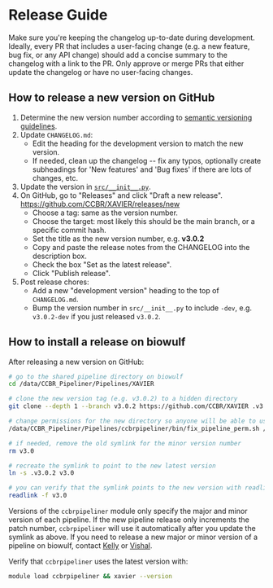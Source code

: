 # Release Guide

Make sure you're keeping the changelog up-to-date during development.
Ideally, every PR that includes a user-facing change (e.g. a new feature, bug fix, or any API change) should add a concise summary to the changelog with a link to the PR.
Only approve or merge PRs that either update the changelog or have no user-facing changes.

## How to release a new version on GitHub

1. Determine the new version number according to [semantic versioning guidelines](https://semver.org/).
1. Update `CHANGELOG.md`:
    - Edit the heading for the development version to match the new version.
    - If needed, clean up the changelog -- fix any typos, optionally create subheadings for 'New features' and 'Bug fixes' if there are lots of changes, etc.
1. Update the version in [`src/__init__.py`](https://github.com/CCBR/XAVIER/blob/main/src/__init__.py).
1. On GitHub, go to "Releases" and click "Draft a new release". <https://github.com/CCBR/XAVIER/releases/new>
    - Choose a tag: same as the version number.
    - Choose the target: most likely this should be the main branch, or a specific commit hash.
    - Set the title as the new version number, e.g. **v3.0.2**
    - Copy and paste the release notes from the CHANGELOG into the description box.
    - Check the box "Set as the latest release".
    - Click "Publish release".
1. Post release chores:
    - Add a new "development version" heading to the top of `CHANGELOG.md`.
    - Bump the version number in `src/__init__.py` to include `-dev`, e.g. `v3.0.2-dev` if you just released `v3.0.2`.  

## How to install a release on biowulf

After releasing a new version on GitHub:

```sh
# go to the shared pipeline directory on biowulf
cd /data/CCBR_Pipeliner/Pipelines/XAVIER

# clone the new version tag (e.g. v3.0.2) to a hidden directory
git clone --depth 1 --branch v3.0.2 https://github.com/CCBR/XAVIER .v3.0.2

# change permissions for the new directory so anyone will be able to use the pipeline
/data/CCBR_Pipeliner/Pipelines/ccbrpipeliner/bin/fix_pipeline_perm.sh /data/CCBR_Pipeliner/Pipelines/XAVIER/.v3.0.2

# if needed, remove the old symlink for the minor version number
rm v3.0

# recreate the symlink to point to the new latest version
ln -s .v3.0.2 v3.0

# you can verify that the symlink points to the new version with readlink
readlink -f v3.0
```

Versions of the `ccbrpipeliner` module only specify the major and minor version of each pipeline.
If the new pipeline release only increments the patch number, `ccbrpipeliner` will use it automatically after you update the symlink as above.
If you need to release a new major or minor version of a pipeline on biowulf, contact [Kelly](mailto:kelly.sovacool@nih.gov) or [Vishal](mailto:vishal.koparde@nih.gov).

Verify that `ccbrpipeliner` uses the latest version with:
```sh
module load ccbrpipeliner && xavier --version
```
